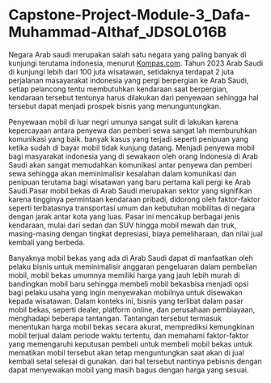 # Capstone-Project-Module-3_Dafa-Muhammad-Althaf_JDSOL016B

Negara Arab saudi merupakan salah satu negara yang paling banyak di kunjungi terutama indonesia, menurut [Kompas.com](https://travel.kompas.com/read/2024/03/02/101222327/arab-saudi-dikunjungi-lebih-dari-100-juta-wisatawan-tahun-2023#:~:text=Ni%20Nyoman%20Wira%20Widyanti&text=KOMPAS.com%20%2D%20Arab%20Saudi%20menerima,1/3/2024&text=Adapun%20dilansir%20dari%20laman%20resminya,Tiket%20Mulai%20Rp%20144.000%2Dan). Tahun 2023 Arab Saudi di kunjungi lebih dari 100 juta wisatawan, setidaknya terdapat 2 juta perjalanan masayarakat indonesia yang pergi berpergian ke Arab Saudi, setiap pelancong tentu membutuhkan kendaraan saat berpergian, kendaraan tersebut tentunya harus dilakukan dari penyewaan sehingga hal tersebut dapat menjadi prospek bisnis yang menunguntungkan. 

Penyewaan mobil di luar negri umunya sangat sulit di lakukan karena kepercayaan antara penyewa dan pemberi sewa sangat lah memburuhkan komunikasi yang baik. banyak kasus yang terjadi seperti penipuan yang ketika sudah di bayar mobil tidak kunjung datang. Menjadi penyewa mobil bagi masyarakat indonesia yang di sewakaon oleh orang Indonesia di Arab Saudi akan sangat memudahkan komunikasi antar penyewa dan pemberi sewa sehingga akan meminimalisir kesalahan dalam komunikasi dan penipuan terutama bagi wisatawan yang baru pertama kali pergi ke Arab Saudi.Pasar mobil bekas di Arab Saudi merupakan sektor yang signifikan karena tingginya permintaan kendaraan pribadi, didorong oleh faktor-faktor seperti terbatasnya transportasi umum dan kebutuhan mobilitas di negara dengan jarak antar kota yang luas. Pasar ini mencakup berbagai jenis kendaraan, mulai dari sedan dan SUV hingga mobil mewah dan truk, masing-masing dengan tingkat depresiasi, biaya pemeliharaan, dan nilai jual kembali yang berbeda.

Banyaknya mobil bekas yang ada di Arab Saudi dapat di manfaatkan oleh pelaku bisnis untuk meminimalisir anggaran pengeluaran dalam pembelian mobil, mobil bekas umumnya memiliki harga yang jauh lebih murah di bandingkan mobil baru sehingga membeli mobil bekasbisa menjadi opsi bagi pelaku usaha yang ingin menyewakan mobilnya untuk disewakan kepada wisatawan.
Dalam konteks ini, bisnis yang terlibat dalam pasar mobil bekas, seperti dealer, platform online, dan perusahaan pembiayaan, menghadapi beberapa tantangan. Tantangan tersebut termasuk menentukan harga mobil bekas secara akurat, memprediksi kemungkinan mobil terjual dalam periode waktu tertentu, dan memahami faktor-faktor yang memengaruhi keputusan pembeli untuk membeli mobil bekas untuk mematikan mobil tersebut akan tetap menguntungkan saat akan di jual kembali setal selesai di gunakan. dari hal tersebut nantinya pebisnis dengan dapat menyewakan mobil yang masih bagus dengan harga yang sesuai.
